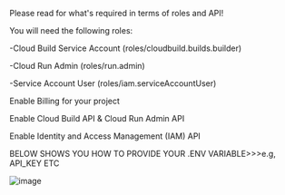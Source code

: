 Please read for what's required in terms of roles and API!

You will need the following roles:

  -Cloud Build Service Account (roles/cloudbuild.builds.builder)
  
  -Cloud Run Admin (roles/run.admin)
  
  -Service Account User (roles/iam.serviceAccountUser)
  
Enable Billing for your project

Enable Cloud Build API & Cloud Run Admin API

Enable Identity and Access Management (IAM) API

BELOW SHOWS YOU HOW TO PROVIDE YOUR .ENV VARIABLE>>>e.g, API_KEY ETC

![image](https://github.com/user-attachments/assets/8c07363b-44fc-4a47-8256-b7ac68551d98)

